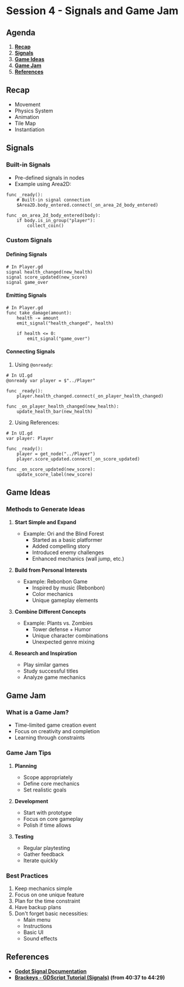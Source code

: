 # Session 4 - Signals and Game Jam

## Agenda

1. **[Recap](#recap)**
2. **[Signals](#signals)**
3. **[Game Ideas](#game-ideas)**
4. **[Game Jam](#game-jam)**
5. **[References](#references)**

## Recap

- Movement
- Physics System
- Animation
- Tile Map
- Instantiation

## Signals

### Built-in Signals

- Pre-defined signals in nodes
- Example using Area2D:

```gdscript
func _ready():
    # Built-in signal connection
    $Area2D.body_entered.connect(_on_area_2d_body_entered)

func _on_area_2d_body_entered(body):
    if body.is_in_group("player"):
        collect_coin()
```

### Custom Signals

#### Defining Signals

```gdscript
# In Player.gd
signal health_changed(new_health)
signal score_updated(new_score)
signal game_over
```

#### Emitting Signals

```gdscript
# In Player.gd
func take_damage(amount):
    health -= amount
    emit_signal("health_changed", health)

    if health <= 0:
        emit_signal("game_over")
```

#### Connecting Signals

1. Using `@onready`:

```gdscript
# In UI.gd
@onready var player = $"../Player"

func _ready():
    player.health_changed.connect(_on_player_health_changed)

func _on_player_health_changed(new_health):
    update_health_bar(new_health)
```

2. Using References:

```gdscript
# In UI.gd
var player: Player

func _ready():
    player = get_node("../Player")
    player.score_updated.connect(_on_score_updated)

func _on_score_updated(new_score):
    update_score_label(new_score)
```

## Game Ideas

### Methods to Generate Ideas

1. **Start Simple and Expand**

   - Example: Ori and the Blind Forest
     - Started as a basic platformer
     - Added compelling story
     - Introduced enemy challenges
     - Enhanced mechanics (wall jump, etc.)

2. **Build from Personal Interests**

   - Example: Rebonbon Game
     - Inspired by music (Rebonbon)
     - Color mechanics
     - Unique gameplay elements

3. **Combine Different Concepts**

   - Example: Plants vs. Zombies
     - Tower defense + Humor
     - Unique character combinations
     - Unexpected genre mixing

4. **Research and Inspiration**
   - Play similar games
   - Study successful titles
   - Analyze game mechanics

## Game Jam

### What is a Game Jam?

- Time-limited game creation event
- Focus on creativity and completion
- Learning through constraints

### Game Jam Tips

1. **Planning**

   - Scope appropriately
   - Define core mechanics
   - Set realistic goals

2. **Development**

   - Start with prototype
   - Focus on core gameplay
   - Polish if time allows

3. **Testing**
   - Regular playtesting
   - Gather feedback
   - Iterate quickly

### Best Practices

1. Keep mechanics simple
2. Focus on one unique feature
3. Plan for the time constraint
4. Have backup plans
5. Don't forget basic necessities:
   - Main menu
   - Instructions
   - Basic UI
   - Sound effects

## References

- **[Godot Signal Documentation](https://docs.godotengine.org/en/stable/tutorials/scripting/signals.html)**
- **[Brackeys - GDScript Tutorial (Signals)](https://youtu.be/e1zJS31tr88?si=1pau_3r8o_I8Fquo&t=2437) (from 40:37 to 44:29)**
